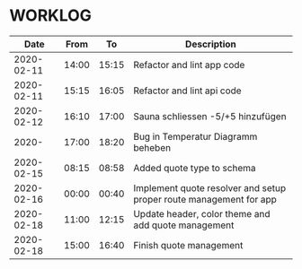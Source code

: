 # WORKLOG

| Date | From | To | Description |
| - | - | - | - |
| 2020-02-11 | 14:00 | 15:15 | Refactor and lint app code |
| 2020-02-11 | 15:15 | 16:05 | Refactor and lint api code |
| 2020-02-12 | 16:10 | 17:00 | Sauna schliessen -5/+5 hinzufügen |
| 2020- | 17:00 | 18:20 | Bug in Temperatur Diagramm beheben |
| 2020-02-15 | 08:15 | 08:58 | Added quote type to schema |
| 2020-02-16 | 00:00 | 00:40 | Implement quote resolver and setup proper route management for app |
| 2020-02-18 | 11:00 | 12:15 | Update header, color theme and add quote management |
| 2020-02-18 | 15:00 | 16:40 | Finish quote management |